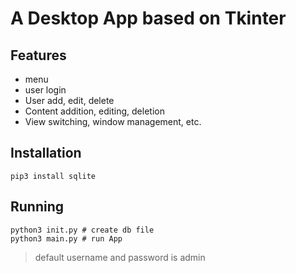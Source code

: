 # A Desktop App based on Tkinter

## Features
- menu
- user login
- User add, edit, delete
- Content addition, editing, deletion
- View switching, window management, etc.

## Installation

```shell
pip3 install sqlite
```

## Running

```shell
python3 init.py # create db file
python3 main.py # run App
```

> default username and password is admin
